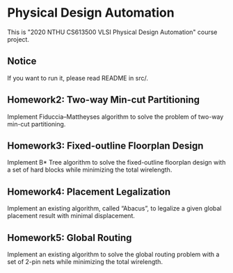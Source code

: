 # Physical Design Automation
This is "2020 NTHU CS613500 VLSI Physical Design Automation" course project.

## Notice 
If you want to run it, please read README in src/.

## Homework2: Two-way Min-cut Partitioning
Implement Fiduccia–Mattheyses algorithm to solve the problem of two-way min-cut partitioning.

## Homework3: Fixed-outline Floorplan Design
Implement B* Tree algorithm to solve the fixed-outline floorplan design with a set of hard blocks while minimizing the total wirelength.

## Homework4: Placement Legalization
Implement an existing algorithm, called “Abacus”, to legalize a given global placement result with minimal displacement.

## Homework5: Global Routing
Implement an existing algorithm to solve the global routing problem with a set of 2-pin nets while minimizing the total wirelength.
